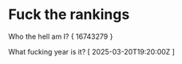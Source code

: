 # Fuck the rankings

Who the hell am I?
{ 16743279 }

What fucking year is it?
[ 2025-03-20T19:20:00Z ]
